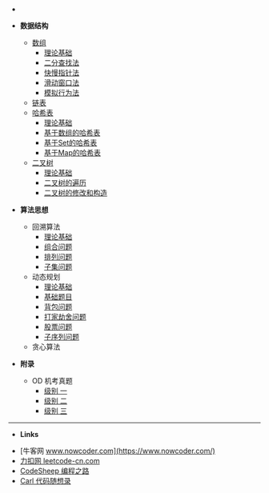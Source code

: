 * <!-- docs/_sidebar.md --> 
* **数据结构**
  * [数组](数据结构与算法/数据结构/数组)
  	* [理论基础](数据结构与算法/数据结构/数组/理论基础)
	* [二分查找法](数据结构与算法/数据结构/数组/二分搜索法)
	* [快慢指针法](数据结构与算法/数据结构/数组/快慢指针法)
	* [滑动窗口法](数据结构与算法/数据结构/数组/滑动窗口法)
	* [模拟行为法](数据结构与算法/数据结构/数组/模拟行为法)
  * [链表](数据结构与算法/数据结构/链表)
  * [哈希表](数据结构与算法/数据结构/哈希表)
  	* [理论基础](数据结构与算法/数据结构/哈希表/理论基础)
	* [基于数组的哈希表](数据结构与算法/数据结构/哈希表/基于数组的哈希表)
	* [基于Set的哈希表](数据结构与算法/数据结构/哈希表/基于Set的哈希表)
	* [基于Map的哈希表](数据结构与算法/数据结构/哈希表/基于Map的哈希表)
  * [二叉树](数据结构与算法/数据结构/二叉树)
  	* [理论基础](数据结构与算法/数据结构/二叉树/理论基础)
	* [二叉树的遍历](数据结构与算法/数据结构/二叉树/二叉树的遍历)
	* [二叉树的修改和构造](数据结构与算法/数据结构/二叉树/二叉树的修改和构造)
  
* **算法思想**
  * 回溯算法
  	* [理论基础](数据结构与算法/算法思想/回溯算法/README)
  	* [组合问题](数据结构与算法/算法思想/回溯算法/组合)
  	* [排列问题](数据结构与算法/算法思想/回溯算法/排列)
  	* [子集问题](数据结构与算法/算法思想/回溯算法/子集)
  * 动态规划
	* [理论基础](数据结构与算法/算法思想/动态规划/README)
	* [基础题目](数据结构与算法/算法思想/动态规划/基础题目)
    * [背包问题](数据结构与算法/算法思想/动态规划/背包问题)
    * [打家劫舍问题](数据结构与算法/算法思想/动态规划/打家劫舍问题)
    * [股票问题](数据结构与算法/算法思想/动态规划/股票问题)
    * [子序列问题](数据结构与算法/算法思想/动态规划/子序列问题)
  * 贪心算法

* **附录**
  * OD 机考真题
	* [级别 一](数据结构与算法/其他/OD机考-级别一)
	* [级别 二](数据结构与算法/其他/OD机考-级别二)
	* [级别 三](数据结构与算法/其他/OD机考-级别三)
***
* **Links**
- [牛客网 www.nowcoder.com](https://www.nowcoder.com/)
- [力扣网 leetcode-cn.com](https://leetcode-cn.com/)
- [CodeSheep 编程之路](https://www.r2coding.com/)
- [Carl 代码随想录](https://programmercarl.com/)

